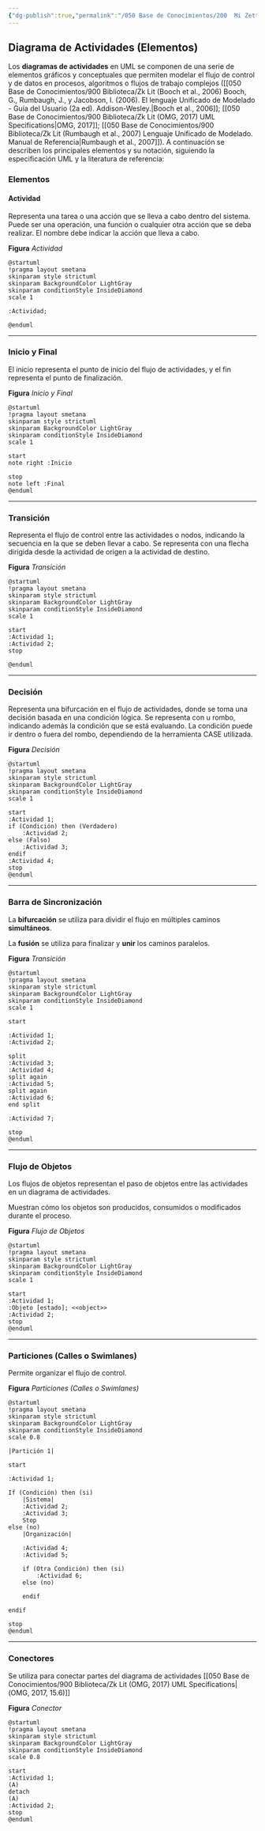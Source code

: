 ```yaml
---
{"dg-publish":true,"permalink":"/050 Base de Conocimientos/200  Mi Zettelkasten/100 Docencia/IS1/2025/Clase 15 Diagrama de Actividades/Zk Diagrama de Actividades (Elementos)/","tags":["digitalGarden"]}
---
```


## Diagrama de Actividades (Elementos)

Los **diagramas de actividades** en UML se componen de una serie de elementos gráficos y conceptuales que permiten modelar el flujo de control y de datos en procesos, algoritmos o flujos de trabajo complejos ([[050 Base de Conocimientos/900 Biblioteca/Zk Lit (Booch et al., 2006) Booch, G., Rumbaugh, J., y Jacobson, I. (2006). El lenguaje Unificado de Modelado - Guía del Usuario (2a ed). Addison-Wesley.\|Booch et al., 2006]]; [[050 Base de Conocimientos/900 Biblioteca/Zk Lit (OMG, 2017) UML Specifications\|OMG, 2017]]; [[050 Base de Conocimientos/900 Biblioteca/Zk Lit (Rumbaugh et al., 2007) Lenguaje Unificado de Modelado. Manual de Referencia\|Rumbaugh et al., 2007]]). A continuación se describen los principales elementos y su notación, siguiendo la especificación UML y la literatura de referencia:

### Elementos

#### Actividad

Representa una tarea o una acción que se lleva a cabo dentro del sistema. Puede ser una operación, una función o cualquier otra acción que se deba realizar. El nombre debe indicar la acción que lleva a cabo.

**Figura**
_Actividad_
```plantuml
@startuml
!pragma layout smetana
skinparam style strictuml
skinparam BackgroundColor LightGray
skinparam conditionStyle InsideDiamond
scale 1

:Actividad;

@enduml
```

---
### Inicio y Final

El inicio representa el punto de inicio del flujo de actividades, y el fin representa el punto de finalización.

**Figura**
_Inicio y Final_
```plantuml
@startuml
!pragma layout smetana
skinparam style strictuml
skinparam BackgroundColor LightGray
skinparam conditionStyle InsideDiamond
scale 1

start
note right :Inicio

stop
note left :Final
@enduml
```

---
### Transición

Representa el flujo de control entre las actividades o nodos, indicando la secuencia en la que se deben llevar a cabo. Se representa con una flecha dirigida desde la actividad de origen a la actividad de destino.

**Figura**
_Transición_
```plantuml
@startuml
!pragma layout smetana
skinparam style strictuml
skinparam BackgroundColor LightGray
skinparam conditionStyle InsideDiamond
scale 1

start
:Actividad 1;
:Actividad 2;
stop

@enduml
```

---
### Decisión

Representa una bifurcación en el flujo de actividades, donde se toma una decisión basada en una condición lógica. Se representa con u rombo, indicando además la condición que se está evaluando. La condición puede ir dentro o fuera del rombo, dependiendo de la herramienta CASE utilizada.

**Figura**
_Decisión_
```plantuml
@startuml
!pragma layout smetana
skinparam style strictuml
skinparam BackgroundColor LightGray
skinparam conditionStyle InsideDiamond
scale 1

start
:Actividad 1;
if (Condición) then (Verdadero)
	:Actividad 2;
else (Falso)
	:Actividad 3;
endif
:Actividad 4;
stop
@enduml
```


---
### Barra de Sincronización

La **bifurcación** se utiliza para dividir el flujo en múltiples caminos **simultáneos**.

La **fusión** se utiliza para finalizar y **unir** los caminos paralelos.

**Figura**
_Transición_
```plantuml
@startuml
!pragma layout smetana
skinparam style strictuml
skinparam BackgroundColor LightGray
skinparam conditionStyle InsideDiamond
scale 1

start

:Actividad 1;
:Actividad 2;

split
:Actividad 3;
:Actividad 4;
split again
:Actividad 5;
split again
:Actividad 6;
end split

:Actividad 7;

stop
@enduml
```

---
### Flujo de Objetos

Los flujos de objetos representan el paso de objetos entre las actividades en un diagrama de actividades.

Muestran cómo los objetos son producidos, consumidos o modificados durante el proceso.

**Figura**
_Flujo de Objetos_
```plantuml
@startuml
!pragma layout smetana
skinparam style strictuml
skinparam BackgroundColor LightGray
skinparam conditionStyle InsideDiamond
scale 1

start
:Actividad 1;
:Objeto [estado]; <<object>>
:Actividad 2;
stop
@enduml
```

---
### Particiones (Calles o Swimlanes)

Permite organizar el flujo de control.

**Figura**
_Particiones (Calles o Swimlanes)_
```plantuml
@startuml
!pragma layout smetana
skinparam style strictuml
skinparam BackgroundColor LightGray
skinparam conditionStyle InsideDiamond
scale 0.8

|Partición 1|

start
  
:Actividad 1;

If (Condición) then (si)
	|Sistema|
	:Actividad 2;
	:Actividad 3;
	Stop
else (no)
	|Organización|

	:Actividad 4;
	:Actividad 5;
	
	if (Otra Condición) then (si)
		:Actividad 6;
	else (no)

	endif

endif

stop
@enduml
```

---
### Conectores

Se utiliza para conectar partes del diagrama de actividades [[050 Base de Conocimientos/900 Biblioteca/Zk Lit (OMG, 2017) UML Specifications\|(OMG, 2017, 15.6)]]

**Figura**
_Conector_
```plantuml
@startuml
!pragma layout smetana
skinparam style strictuml
skinparam BackgroundColor LightGray
skinparam conditionStyle InsideDiamond
scale 0.8

start
:Actividad 1;
(A)
detach
(A)
:Actividad 2;
stop
@enduml
```
